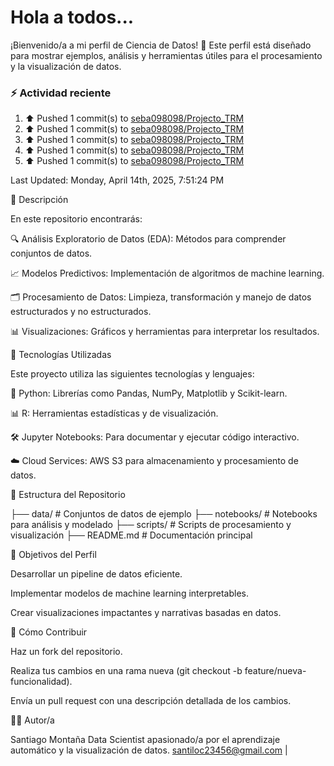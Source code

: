 # Hola a todos...
¡Bienvenido/a a mi perfil de Ciencia de Datos! 🚀 Este perfil está diseñado para mostrar ejemplos, análisis y herramientas útiles para el procesamiento y la visualización de datos.
### ⚡ Actividad reciente

<!--RECENT_ACTIVITY:start-->
1. ⬆️ Pushed 1 commit(s) to [seba098098/Projecto_TRM](https://github.com/seba098098/Projecto_TRM)<br>
2. ⬆️ Pushed 1 commit(s) to [seba098098/Projecto_TRM](https://github.com/seba098098/Projecto_TRM)<br>
3. ⬆️ Pushed 1 commit(s) to [seba098098/Projecto_TRM](https://github.com/seba098098/Projecto_TRM)<br>
4. ⬆️ Pushed 1 commit(s) to [seba098098/Projecto_TRM](https://github.com/seba098098/Projecto_TRM)<br>
5. ⬆️ Pushed 1 commit(s) to [seba098098/Projecto_TRM](https://github.com/seba098098/Projecto_TRM)<br>
<!--RECENT_ACTIVITY:end-->
<!--RECENT_ACTIVITY:last_update-->
Last Updated: Monday, April 14th, 2025, 7:51:24 PM
<!--RECENT_ACTIVITY:last_update_end-->



📌 Descripción

En este repositorio encontrarás:

🔍 Análisis Exploratorio de Datos (EDA): Métodos para comprender conjuntos de datos.

📈 Modelos Predictivos: Implementación de algoritmos de machine learning.

🗂️ Procesamiento de Datos: Limpieza, transformación y manejo de datos estructurados y no estructurados.

📊 Visualizaciones: Gráficos y herramientas para interpretar los resultados.

🚀 Tecnologías Utilizadas

Este proyecto utiliza las siguientes tecnologías y lenguajes:

🐍 Python: Librerías como Pandas, NumPy, Matplotlib y Scikit-learn.

📊 R: Herramientas estadísticas y de visualización.

🛠️ Jupyter Notebooks: Para documentar y ejecutar código interactivo.

☁️ Cloud Services: AWS S3 para almacenamiento y procesamiento de datos.

📁 Estructura del Repositorio

├── data/                # Conjuntos de datos de ejemplo
├── notebooks/           # Notebooks para análisis y modelado
├── scripts/             # Scripts de procesamiento y visualización
├── README.md            # Documentación principal

🎯 Objetivos del Perfil

Desarrollar un pipeline de datos eficiente.

Implementar modelos de machine learning interpretables.

Crear visualizaciones impactantes y narrativas basadas en datos.

📝 Cómo Contribuir

Haz un fork del repositorio.

Realiza tus cambios en una rama nueva (git checkout -b feature/nueva-funcionalidad).

Envía un pull request con una descripción detallada de los cambios.

👩‍💻 Autor/a

Santiago Montaña Data Scientist apasionado/a por el aprendizaje automático y la visualización de datos.
santiloc23456@gmail.com | 
